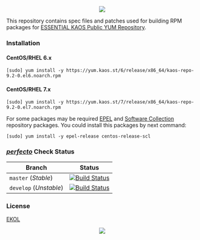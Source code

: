 <p align="center"><a href="#readme"><img src="https://gh.kaos.st/kaos-repo.svg"/></a></p>

This repository contains spec files and patches used for building RPM packages for [ESSENTIAL KAOS Public YUM Repository](https://yum.kaos.st).

### Installation

#### CentOS/RHEL 6.x

```
[sudo] yum install -y https://yum.kaos.st/6/release/x86_64/kaos-repo-9.2-0.el6.noarch.rpm
```

#### CentOS/RHEL 7.x

```
[sudo] yum install -y https://yum.kaos.st/7/release/x86_64/kaos-repo-9.2-0.el7.noarch.rpm
```

For some packages may be required [EPEL](https://fedoraproject.org/wiki/EPEL) and [Software Collection](https://wiki.centos.org/SpecialInterestGroup/SCLo) repository packages. You could install this packages by next command:

```
[sudo] yum install -y epel-release centos-release-scl
```

### [_perfecto_](https://github.com/essentialkaos/perfecto) Check Status

| Branch                 | Status |
|------------------------|--------|
| `master` (_Stable_)    | [![Build Status](https://travis-ci.org/essentialkaos/kaos-repo.svg?branch=master)](https://travis-ci.org/essentialkaos/kaos-repo) |
| `develop` (_Unstable_) | [![Build Status](https://travis-ci.org/essentialkaos/kaos-repo.svg?branch=develop)](https://travis-ci.org/essentialkaos/kaos-repo) |

### License

[EKOL](https://essentialkaos.com/ekol)

<p align="center"><a href="https://essentialkaos.com"><img src="https://gh.kaos.st/ekgh.svg"/></a></p>
